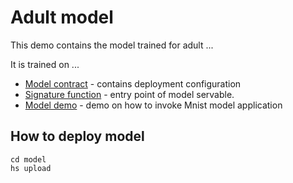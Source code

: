 # Adult model 

This demo contains the model trained for adult ...

It is trained on ...

- [Model contract](serving.yaml) - contains deployment configuration
- [Signature function](src/func_main.py) - entry point of model servable.
- [Model demo](demo/Adult_demo.ipynb) - demo on how to invoke Mnist model application

## How to deploy model

```commandline
cd model
hs upload
```
